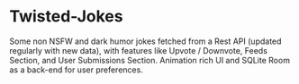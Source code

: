 # Twisted-Jokes
Some non NSFW and dark humor jokes fetched from a Rest API (updated regularly with new data), with features like Upvote / Downvote, Feeds Section, and User Submissions Section. Animation rich UI and SQLite Room as a back-end for user preferences.
